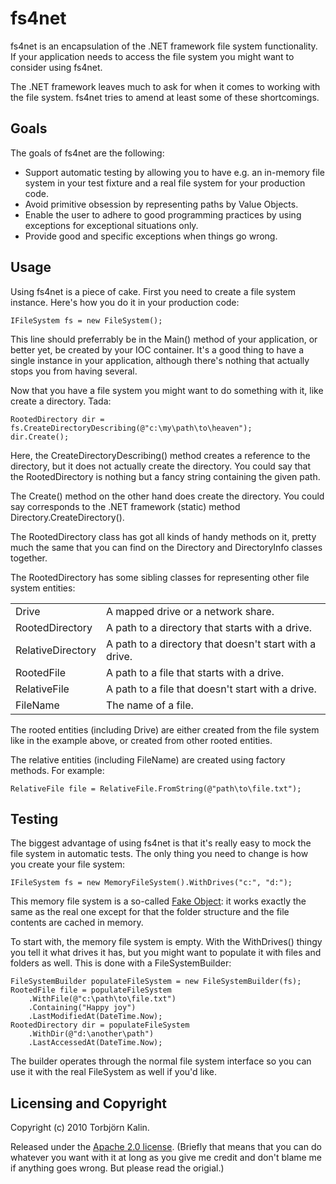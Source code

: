 fs4net
======

fs4net is an encapsulation of the .NET framework file system functionality. If your application needs to access the file system you might want to consider using fs4net.

The .NET framework leaves much to ask for when it comes to working with the file system. fs4net tries to amend at least some of these shortcomings.

Goals
-----

The goals of fs4net are the following:

   * Support automatic testing by allowing you to have e.g. an in-memory file
     system in your test fixture and a real file system for your production
     code.
   * Avoid primitive obsession by representing paths by Value Objects.
   * Enable the user to adhere to good programming practices by using
     exceptions for exceptional situations only.
   * Provide good and specific exceptions when things go wrong.


Usage
-----

Using fs4net is a piece of cake. First you need to create a file system instance. Here's how you do it in your production code:

    IFileSystem fs = new FileSystem();

This line should preferrably be in the Main() method of your application, or better yet, be created by your IOC container. It's a good thing to have a single instance in your application, although there's nothing that actually stops you from having several.

Now that you have a file system you might want to do something with it, like create a directory. Tada:

    RootedDirectory dir = fs.CreateDirectoryDescribing(@"c:\my\path\to\heaven");
    dir.Create();

Here, the CreateDirectoryDescribing() method creates a reference to the directory, but it does not actually create the directory. You could say that the RootedDirectory is nothing but a fancy string containing the given path.

The Create() method on the other hand does create the directory. You could say corresponds to the .NET framework (static) method Directory.CreateDirectory().

The RootedDirectory class has got all kinds of handy methods on it, pretty much the same that you can find on the Directory and DirectoryInfo classes together.

The RootedDirectory has some sibling classes for representing other file system entities:

<table>
  <tr>
    <td>Drive</td><td>A mapped drive or a network share.</td>
  </tr><tr>
    <td>RootedDirectory</td><td>A path to a directory that starts with a drive.</td>
  </tr><tr>
    <td>RelativeDirectory</td><td>A path to a directory that doesn't start with a drive.</td>
  </tr><tr>
    <td>RootedFile</td><td>A path to a file that starts with a drive.</td>
  </tr><tr>
    <td>RelativeFile</td><td>A path to a file that doesn't start with a drive.</td>
  </tr><tr>
    <td>FileName</td><td>The name of a file.</td>
  </tr>
</table>

The rooted entities (including Drive) are either created from the file system like in the example above, or created from other rooted entities.

The relative entities (including FileName) are created using factory methods. For example:

    RelativeFile file = RelativeFile.FromString(@"path\to\file.txt");


Testing
-------

The biggest advantage of using fs4net is that it's really easy to mock the file system in automatic tests. The only thing you need to change is how you create your file system:

    IFileSystem fs = new MemoryFileSystem().WithDrives("c:", "d:");

This memory file system is a so-called [Fake Object](http://xunitpatterns.com/Fake%20Object.html): it works exactly the same as the real one except for that the folder structure and the file contents are cached in memory.

To start with, the memory file system is empty. With the WithDrives() thingy you tell it what drives it has, but you might want to populate it with files and folders as well. This is done with a FileSystemBuilder:

    FileSystemBuilder populateFileSystem = new FileSystemBuilder(fs);
    RootedFile file = populateFileSystem
        .WithFile(@"c:\path\to\file.txt")
        .Containing("Happy joy")
        .LastModifiedAt(DateTime.Now);
    RootedDirectory dir = populateFileSystem
        .WithDir(@"d:\another\path")
        .LastAccessedAt(DateTime.Now);

The builder operates through the normal file system interface so you can use it with the real FileSystem as well if you'd like.



Licensing and Copyright
-----------------------

Copyright (c) 2010 Torbj&ouml;rn Kalin.

Released under the [Apache 2.0 license](http://www.apache.org/licenses/LICENSE-2.0.html). (Briefly that means that you can do whatever you want with it at long as you give me credit and don't blame me if anything goes wrong. But please read the origial.)
